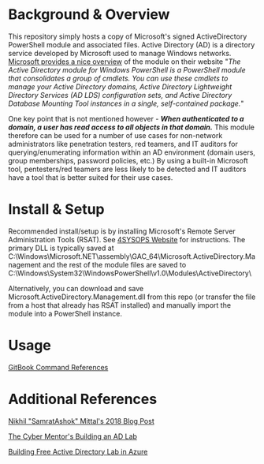 # Background & Overview
This repository simply hosts a copy of Microsoft's signed ActiveDirectory PowerShell module and associated files. Active Directory (AD) is a directory service developed by Microsoft used to manage Windows networks. [Microsoft provides a nice overview](https://learn.microsoft.com/en-us/powershell/module/activedirectory/?view=windowsserver2022-ps) of the module on their website "*The Active Directory module for Windows PowerShell is a PowerShell module that consolidates a group of cmdlets. You can use these cmdlets to manage your Active Directory domains, Active Directory Lightweight Directory Services (AD LDS) configuration sets, and Active Directory Database Mounting Tool instances in a single, self-contained package.*"

One key point that is not mentioned however - ***When authenticated to a domain, a user has read access to all objects in that domain.*** This module therefore can be used for a number of use cases for non-network administrators like penetration testers, red teamers, and IT auditors for querying/enumerating information within an AD environment (domain users, group memberships, password policies, etc.) By using a built-in Microsoft tool, pentesters/red teamers are less likely to be detected and IT auditors have a tool that is better suited for their use cases. 

# Install & Setup
Recommended install/setup is by installing Microsoft's Remote Server Administration Tools (RSAT). See [4SYSOPS Website](https://4sysops.com/wiki/how-to-install-the-powershell-active-directory-module/) for instructions. The primary DLL is typically saved at C:\Windows\Microsoft.NET\assembly\GAC_64\Microsoft.ActiveDirectory.Management and the rest of the module files are saved to C:\Windows\System32\WindowsPowerShell\v1.0\Modules\ActiveDirectory\

Alternatively, you can download and save Microsoft.ActiveDirectory.Management.dll from this repo (or transfer the file from a host that already has RSAT installed) and manually import the module into a PowerShell instance.


# Usage
[GitBook Command References](https://book.krobotsecurity.com/infosec/powershell-and-active-directory/active-directory-powershell-module)

# Additional References
[Nikhil "SamratAshok" Mittal's 2018 Blog Post](https://www.labofapenetrationtester.com/2018/10/domain-enumeration-from-PowerShell-CLM.html)

[The Cyber Mentor's Building an AD Lab](https://www.youtube.com/watch?v=xftEuVQ7kY0&ab_channel=TheCyberMentor)

[Building Free Active Directory Lab in Azure](https://kamran-bilgrami.medium.com/ethical-hacking-lessons-building-free-active-directory-lab-in-azure-6c67a7eddd7f)
